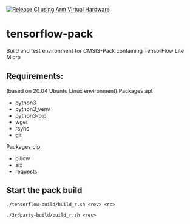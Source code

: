 [![Release CI using Arm Virtual Hardware](https://github.com/MDK-Packs/tensorflow-pack/actions/workflows/release_vht.yml/badge.svg)](https://github.com/MDK-Packs/tensorflow-pack/actions/workflows/release_vht.yml)

# tensorflow-pack
Build and test environment for CMSIS-Pack containing TensorFlow Lite Micro

## Requirements:
(based on 20.04 Ubuntu Linux environment)
Packages apt
- python3
- python3_venv
- python3-pip
- wget
- rsync
- git

Packages pip
- pillow
- six
- requests

## Start the pack build

```./tensorflow-build/build_r.sh <rev> <rc>```

```./3rdparty-build/build_r.sh <rec> ```
  
  
